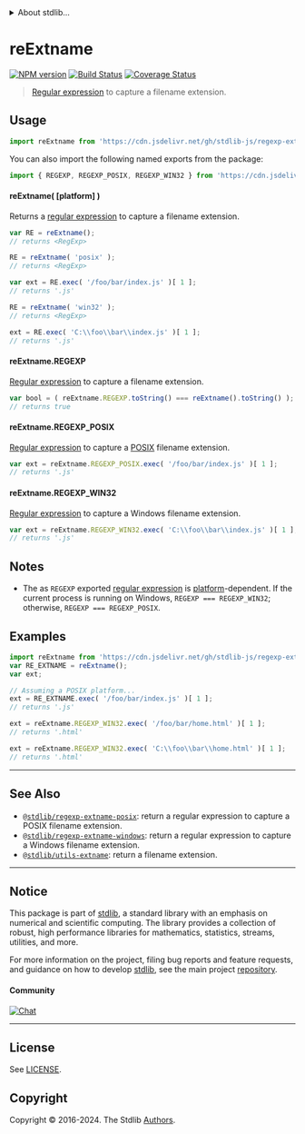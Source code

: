 <!--

@license Apache-2.0

Copyright (c) 2018 The Stdlib Authors.

Licensed under the Apache License, Version 2.0 (the "License");
you may not use this file except in compliance with the License.
You may obtain a copy of the License at

   http://www.apache.org/licenses/LICENSE-2.0

Unless required by applicable law or agreed to in writing, software
distributed under the License is distributed on an "AS IS" BASIS,
WITHOUT WARRANTIES OR CONDITIONS OF ANY KIND, either express or implied.
See the License for the specific language governing permissions and
limitations under the License.

-->


<details>
  <summary>
    About stdlib...
  </summary>
  <p>We believe in a future in which the web is a preferred environment for numerical computation. To help realize this future, we've built stdlib. stdlib is a standard library, with an emphasis on numerical and scientific computation, written in JavaScript (and C) for execution in browsers and in Node.js.</p>
  <p>The library is fully decomposable, being architected in such a way that you can swap out and mix and match APIs and functionality to cater to your exact preferences and use cases.</p>
  <p>When you use stdlib, you can be absolutely certain that you are using the most thorough, rigorous, well-written, studied, documented, tested, measured, and high-quality code out there.</p>
  <p>To join us in bringing numerical computing to the web, get started by checking us out on <a href="https://github.com/stdlib-js/stdlib">GitHub</a>, and please consider <a href="https://opencollective.com/stdlib">financially supporting stdlib</a>. We greatly appreciate your continued support!</p>
</details>

# reExtname

[![NPM version][npm-image]][npm-url] [![Build Status][test-image]][test-url] [![Coverage Status][coverage-image]][coverage-url] <!-- [![dependencies][dependencies-image]][dependencies-url] -->

> [Regular expression][regexp] to capture a filename extension.



<section class="usage">

## Usage

```javascript
import reExtname from 'https://cdn.jsdelivr.net/gh/stdlib-js/regexp-extname@deno/mod.js';
```

You can also import the following named exports from the package:

```javascript
import { REGEXP, REGEXP_POSIX, REGEXP_WIN32 } from 'https://cdn.jsdelivr.net/gh/stdlib-js/regexp-extname@deno/mod.js';
```

#### reExtname( \[platform] )

Returns a [regular expression][regexp] to capture a filename extension.

```javascript
var RE = reExtname();
// returns <RegExp>

RE = reExtname( 'posix' );
// returns <RegExp>

var ext = RE.exec( '/foo/bar/index.js' )[ 1 ];
// returns '.js'

RE = reExtname( 'win32' );
// returns <RegExp>

ext = RE.exec( 'C:\\foo\\bar\\index.js' )[ 1 ];
// returns '.js'
```

#### reExtname.REGEXP

[Regular expression][regexp] to capture a filename extension.

```javascript
var bool = ( reExtname.REGEXP.toString() === reExtname().toString() );
// returns true
```

#### reExtname.REGEXP_POSIX

[Regular expression][@stdlib/regexp/extname-posix] to capture a [POSIX][posix] filename extension.

```javascript
var ext = reExtname.REGEXP_POSIX.exec( '/foo/bar/index.js' )[ 1 ];
// returns '.js'
```

#### reExtname.REGEXP_WIN32

[Regular expression][@stdlib/regexp/extname-windows] to capture a Windows filename extension.

```javascript
var ext = reExtname.REGEXP_WIN32.exec( 'C:\\foo\\bar\\index.js' )[ 1 ];
// returns '.js'
```

</section>

<!-- /.usage -->

<section class="notes">

## Notes

-   The as `REGEXP` exported [regular expression][regexp] is [platform][@stdlib/assert/is-windows]-dependent. If the current process is running on Windows, `REGEXP === REGEXP_WIN32`; otherwise, `REGEXP === REGEXP_POSIX`.

</section>

<!-- /.notes -->

<section class="examples">

## Examples

<!-- eslint no-undef: "error" -->

```javascript
import reExtname from 'https://cdn.jsdelivr.net/gh/stdlib-js/regexp-extname@deno/mod.js';
var RE_EXTNAME = reExtname();
var ext;

// Assuming a POSIX platform...
ext = RE_EXTNAME.exec( '/foo/bar/index.js' )[ 1 ];
// returns '.js'

ext = reExtname.REGEXP_WIN32.exec( '/foo/bar/home.html' )[ 1 ];
// returns '.html'

ext = reExtname.REGEXP_WIN32.exec( 'C:\\foo\\bar\\home.html' )[ 1 ];
// returns '.html'
```

</section>

<!-- /.examples -->

<!-- Section for related `stdlib` packages. Do not manually edit this section, as it is automatically populated. -->

<section class="related">

* * *

## See Also

-   <span class="package-name">[`@stdlib/regexp-extname-posix`][@stdlib/regexp/extname-posix]</span><span class="delimiter">: </span><span class="description">return a regular expression to capture a POSIX filename extension.</span>
-   <span class="package-name">[`@stdlib/regexp-extname-windows`][@stdlib/regexp/extname-windows]</span><span class="delimiter">: </span><span class="description">return a regular expression to capture a Windows filename extension.</span>
-   <span class="package-name">[`@stdlib/utils-extname`][@stdlib/utils/extname]</span><span class="delimiter">: </span><span class="description">return a filename extension.</span>

</section>

<!-- /.related -->

<!-- Section for all links. Make sure to keep an empty line after the `section` element and another before the `/section` close. -->


<section class="main-repo" >

* * *

## Notice

This package is part of [stdlib][stdlib], a standard library with an emphasis on numerical and scientific computing. The library provides a collection of robust, high performance libraries for mathematics, statistics, streams, utilities, and more.

For more information on the project, filing bug reports and feature requests, and guidance on how to develop [stdlib][stdlib], see the main project [repository][stdlib].

#### Community

[![Chat][chat-image]][chat-url]

---

## License

See [LICENSE][stdlib-license].


## Copyright

Copyright &copy; 2016-2024. The Stdlib [Authors][stdlib-authors].

</section>

<!-- /.stdlib -->

<!-- Section for all links. Make sure to keep an empty line after the `section` element and another before the `/section` close. -->

<section class="links">

[npm-image]: http://img.shields.io/npm/v/@stdlib/regexp-extname.svg
[npm-url]: https://npmjs.org/package/@stdlib/regexp-extname

[test-image]: https://github.com/stdlib-js/regexp-extname/actions/workflows/test.yml/badge.svg?branch=v0.2.1
[test-url]: https://github.com/stdlib-js/regexp-extname/actions/workflows/test.yml?query=branch:v0.2.1

[coverage-image]: https://img.shields.io/codecov/c/github/stdlib-js/regexp-extname/main.svg
[coverage-url]: https://codecov.io/github/stdlib-js/regexp-extname?branch=main

<!--

[dependencies-image]: https://img.shields.io/david/stdlib-js/regexp-extname.svg
[dependencies-url]: https://david-dm.org/stdlib-js/regexp-extname/main

-->

[chat-image]: https://img.shields.io/gitter/room/stdlib-js/stdlib.svg
[chat-url]: https://app.gitter.im/#/room/#stdlib-js_stdlib:gitter.im

[stdlib]: https://github.com/stdlib-js/stdlib

[stdlib-authors]: https://github.com/stdlib-js/stdlib/graphs/contributors

[umd]: https://github.com/umdjs/umd
[es-module]: https://developer.mozilla.org/en-US/docs/Web/JavaScript/Guide/Modules

[deno-url]: https://github.com/stdlib-js/regexp-extname/tree/deno
[deno-readme]: https://github.com/stdlib-js/regexp-extname/blob/deno/README.md
[umd-url]: https://github.com/stdlib-js/regexp-extname/tree/umd
[umd-readme]: https://github.com/stdlib-js/regexp-extname/blob/umd/README.md
[esm-url]: https://github.com/stdlib-js/regexp-extname/tree/esm
[esm-readme]: https://github.com/stdlib-js/regexp-extname/blob/esm/README.md
[branches-url]: https://github.com/stdlib-js/regexp-extname/blob/main/branches.md

[stdlib-license]: https://raw.githubusercontent.com/stdlib-js/regexp-extname/main/LICENSE

[regexp]: https://developer.mozilla.org/en-US/docs/Web/JavaScript/Guide/Regular_Expressions

[posix]: https://en.wikipedia.org/wiki/POSIX

[@stdlib/assert/is-windows]: https://github.com/stdlib-js/assert-is-windows/tree/deno

<!-- <related-links> -->

[@stdlib/regexp/extname-posix]: https://github.com/stdlib-js/regexp-extname-posix/tree/deno

[@stdlib/regexp/extname-windows]: https://github.com/stdlib-js/regexp-extname-windows/tree/deno

[@stdlib/utils/extname]: https://github.com/stdlib-js/utils-extname/tree/deno

<!-- </related-links> -->

</section>

<!-- /.links -->
